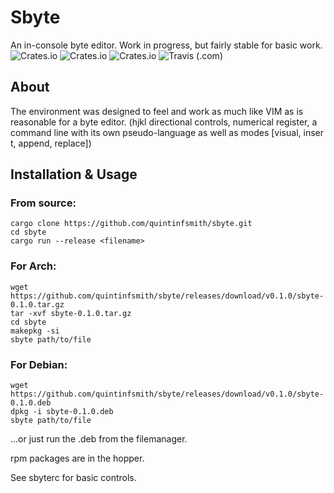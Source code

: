 # Sbyte
An in-console byte editor. Work in progress, but fairly stable for basic work.<br/>
![Crates.io](https://img.shields.io/crates/v/sbyte?style=flat-square)
![Crates.io](https://img.shields.io/crates/d/sbyte?style=flat-square)
![Crates.io](https://img.shields.io/crates/l/sbyte?style=flat-square)
![Travis (.com)](https://img.shields.io/travis/com/quintinfsmith/sbyte?style=flat-square)



## About
The environment was designed to feel and work as much like VIM as is reasonable for a byte editor. 
(hjkl directional controls, numerical register, a command line with its own pseudo-language as well as modes [visual, inser
t, append, replace])

## Installation & Usage
### From source:
```
cargo clone https://github.com/quintinfsmith/sbyte.git
cd sbyte
cargo run --release <filename>
```

### For Arch:
```
wget https://github.com/quintinfsmith/sbyte/releases/download/v0.1.0/sbyte-0.1.0.tar.gz
tar -xvf sbyte-0.1.0.tar.gz
cd sbyte
makepkg -si
sbyte path/to/file
```

### For Debian:
```
wget https://github.com/quintinfsmith/sbyte/releases/download/v0.1.0/sbyte-0.1.0.deb
dpkg -i sbyte-0.1.0.deb
sbyte path/to/file
```
...or just run the .deb from the filemanager.

rpm packages are in the hopper.

See sbyterc for basic controls.

